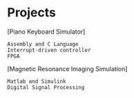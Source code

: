 # Projects

  [Piano Keyboard Simulator]

    Assembly and C Language
    Interrupt-driven controller
    FPGA

  [Magnetic Resonance Imaging Simulation]

    Matlab and Simulink
    Digital Signal Processing

